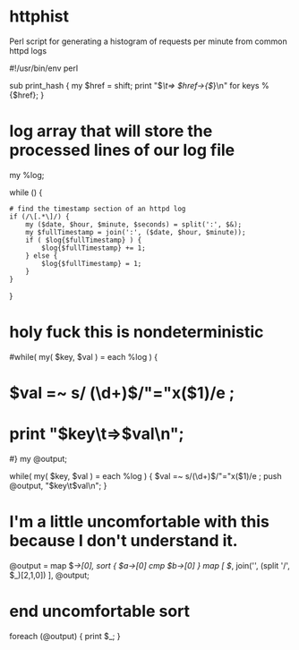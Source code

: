 # httphist
Perl script for generating a histogram of requests per minute from common httpd logs


#!/usr/bin/env perl

sub print_hash {
        my $href = shift;
            print "$_\t=> $href->{$_}\n" for keys %{$href};
}
# log array that will store the processed lines of our log file
my %log;
 
while (<STDIN>) {

    # find the timestamp section of an httpd log
    if (/\[.*\]/) {
        my ($date, $hour, $minute, $seconds) = split(':', $&);
        my $fullTimestamp = join(':', ($date, $hour, $minute));
        if ( $log{$fullTimestamp} ) {
            $log{$fullTimestamp} += 1;
        } else {
            $log{$fullTimestamp} = 1;
        }
    }

}

# holy fuck this is nondeterministic
#while( my( $key, $val ) = each %log ) {
#    $val =~ s/ (\d+)$/"="x($1)/e ;
#    print "$key\t=>$val\n";
#}
my @output;

while( my( $key, $val ) = each %log ) {
    $val =~ s/(\d+)$/"="x($1)/e ;
    push @output, "$key\t$val\n";
}

# I'm a little uncomfortable with this because I don't understand it.
@output = 
    map $_->[0],
    sort { $a->[0] cmp $b->[0] }
    map  [ $_, join('', (split '/', $_)[2,1,0]) ], @output;
# end uncomfortable sort

foreach (@output) {
    print $_;
}
